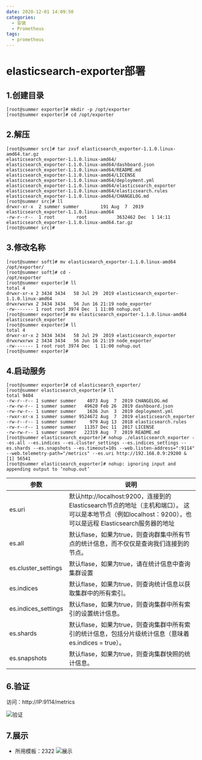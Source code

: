 ```yaml
---
date: 2020-12-01 14:09:50
categories:
  - 安装
  - Prometheus
tags:
  - prometheus
---
```

# elasticsearch-exporter部署

## 1.创建目录

```shell
[root@summer exporter]# mkdir -p /opt/exporter
[root@summer exporter]# cd /opt/exporter
```

## 2.解压

```shell
[root@summer src]# tar zxvf elasticsearch_exporter-1.1.0.linux-amd64.tar.gz 
elasticsearch_exporter-1.1.0.linux-amd64/
elasticsearch_exporter-1.1.0.linux-amd64/dashboard.json
elasticsearch_exporter-1.1.0.linux-amd64/README.md
elasticsearch_exporter-1.1.0.linux-amd64/LICENSE
elasticsearch_exporter-1.1.0.linux-amd64/deployment.yml
elasticsearch_exporter-1.1.0.linux-amd64/elasticsearch_exporter
elasticsearch_exporter-1.1.0.linux-amd64/elasticsearch.rules
elasticsearch_exporter-1.1.0.linux-amd64/CHANGELOG.md
[root@summer src]# ll
drwxr-xr-x  2 summer summer        191 Aug  7  2019 elasticsearch_exporter-1.1.0.linux-amd64
-rw-r--r--  1 root        root           3632462 Dec  1 14:11 elasticsearch_exporter-1.1.0.linux-amd64.tar.gz
[root@summer src]# 

```

## 3.修改名称

```shell
[root@summer soft]# mv elasticsearch_exporter-1.1.0.linux-amd64 /opt/exporter/
[root@summer soft]# cd -
/opt/exporter
[root@summer exporter]# ll
total 4
drwxr-xr-x 2 3434 3434   58 Jul 29  2019 elasticsearch_exporter-1.1.0.linux-amd64
drwxrwxrwx 2 3434 3434   56 Jun 16 21:19 node_exporter
-rw------- 1 root root 3974 Dec  1 11:00 nohup.out
[root@summer exporter]# mv elasticsearch_exporter-1.1.0.linux-amd64 elasticsearch_exporter
[root@summer exporter]# ll
total 4
drwxr-xr-x 2 3434 3434   58 Jul 29  2019 elasticsearch_exporter
drwxrwxrwx 2 3434 3434   56 Jun 16 21:19 node_exporter
-rw------- 1 root root 3974 Dec  1 11:00 nohup.out
[root@summer exporter]#  
```

## 4.启动服务

```shell
[root@summer exporter]# cd elasticsearch_exporter/
[root@summer elasticsearch_exporter]# ll
total 9404
-rw-r--r-- 1 summer summer    4073 Aug  7  2019 CHANGELOG.md
-rw-rw-r-- 1 summer summer   49620 Feb 26  2019 dashboard.json
-rw-rw-r-- 1 summer summer    1636 Jun  3  2019 deployment.yml
-rwxr-xr-x 1 summer summer 9524672 Aug  7  2019 elasticsearch_exporter
-rw-r--r-- 1 summer summer     979 Aug 13  2018 elasticsearch.rules
-rw-r--r-- 1 summer summer   11357 Dec 11  2017 LICENSE
-rw-rw-r-- 1 summer summer   22319 Aug  7  2019 README.md
[root@summer elasticsearch_exporter]# nohup ./elasticsearch_exporter --es.all --es.indices --es.cluster_settings --es.indices_settings --es.shards --es.snapshots --es.timeout=10s --web.listen-address=":9114" --web.telemetry-path="/metrics" --es.uri http://192.168.0.9:29200 &
[1] 56541
[root@summer elasticsearch_exporter]# nohup: ignoring input and appending output to ‘nohup.out’
```

参数|说明
---|---
es.uri         　　　| 默认http://localhost:9200，连接到的Elasticsearch节点的地址（主机和端口）。 这可以是本地节点（例如localhost：9200），也可以是远程 Elasticsearch服务器的地址
es.all                | 默认flase，如果为true，则查询群集中所有节点的统计信息，而不仅仅是查询我们连接到的节点。
es.cluster_settings   | 默认flase，如果为true，请在统计信息中查询集群设置
es.indices            | 默认flase，如果为true，则查询统计信息以获取集群中的所有索引。
es.indices_settings   | 默认flase，如果为true，则查询集群中所有索引的设置统计信息。
es.shards             | 默认flase，如果为true，则查询集群中所有索引的统计信息，包括分片级统计信息（意味着es.indices = true）。
es.snapshots          | 默认flase，如果为true，则查询集群快照的统计信息。

## 6.验证

访问：http://IP:9114/metrics

![验证](https://cdn.jsdelivr.net/gh/summerking1/image@main/811.png)

## 7.展示

- 所用模板：2322
![展示](https://cdn.jsdelivr.net/gh/summerking1/image@main/812.png)